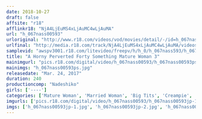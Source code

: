 ```yaml
---
date: 2018-10-27
draft: false
affsite: "r18"
afflinkr18: "NjA4LjEuMS4xLjAuMC4wLjAuMA"
url: "h_067nass00593"
urloriginal: "http://www.r18.com/videos/vod/movies/detail/-/id=h_067nass00593"
urlfinal: "http://media.r18.com/track/NjA4LjEuMS4xLjAuMC4wLjAuMA/videos/vod/movies/detail/-/id=h_067nass00593"
samplevid: "awspv3001.r18.com/litevideo/freepv/h/h_0/h_067nass593/h_067nass593_dmb_w.mp4"
title: "A Horny Perverted Forty Something Mature Woman 3"
mainimgurl: "pics.r18.com/digital/video/h_067nass00593/h_067nass00593ps.jpg"
mainimgs: "h_067nass00593ps.jpg"
releasedate: "Mar. 24, 2017"
duration: 240
productioncomp: "Nadeshiko"
girls: ['----']
categories: ['Mature Woman', 'Married Woman', 'Big Tits', 'Creampie', 'Sex Toys', 'Over 4 Hours', 'Hi-Def']
imgurls: ['pics.r18.com/digital/video/h_067nass00593/h_067nass00593jp-1.jpg', 'pics.r18.com/digital/video/h_067nass00593/h_067nass00593jp-2.jpg', 'pics.r18.com/digital/video/h_067nass00593/h_067nass00593jp-3.jpg', 'pics.r18.com/digital/video/h_067nass00593/h_067nass00593jp-4.jpg', 'pics.r18.com/digital/video/h_067nass00593/h_067nass00593jp-5.jpg', 'pics.r18.com/digital/video/h_067nass00593/h_067nass00593jp-6.jpg', 'pics.r18.com/digital/video/h_067nass00593/h_067nass00593jp-7.jpg', 'pics.r18.com/digital/video/h_067nass00593/h_067nass00593jp-8.jpg', 'pics.r18.com/digital/video/h_067nass00593/h_067nass00593jp-9.jpg', 'pics.r18.com/digital/video/h_067nass00593/h_067nass00593jp-10.jpg', 'pics.r18.com/digital/video/h_067nass00593/h_067nass00593jp-11.jpg', 'pics.r18.com/digital/video/h_067nass00593/h_067nass00593jp-12.jpg', 'pics.r18.com/digital/video/h_067nass00593/h_067nass00593jp-13.jpg', 'pics.r18.com/digital/video/h_067nass00593/h_067nass00593jp-14.jpg', 'pics.r18.com/digital/video/h_067nass00593/h_067nass00593jp-15.jpg', 'pics.r18.com/digital/video/h_067nass00593/h_067nass00593jp-16.jpg', 'pics.r18.com/digital/video/h_067nass00593/h_067nass00593jp-17.jpg', 'pics.r18.com/digital/video/h_067nass00593/h_067nass00593jp-18.jpg', 'pics.r18.com/digital/video/h_067nass00593/h_067nass00593jp-19.jpg', 'pics.r18.com/digital/video/h_067nass00593/h_067nass00593jp-20.jpg']
imgs: ['h_067nass00593jp-1.jpg', 'h_067nass00593jp-2.jpg', 'h_067nass00593jp-3.jpg', 'h_067nass00593jp-4.jpg', 'h_067nass00593jp-5.jpg', 'h_067nass00593jp-6.jpg', 'h_067nass00593jp-7.jpg', 'h_067nass00593jp-8.jpg', 'h_067nass00593jp-9.jpg', 'h_067nass00593jp-10.jpg', 'h_067nass00593jp-11.jpg', 'h_067nass00593jp-12.jpg', 'h_067nass00593jp-13.jpg', 'h_067nass00593jp-14.jpg', 'h_067nass00593jp-15.jpg', 'h_067nass00593jp-16.jpg', 'h_067nass00593jp-17.jpg', 'h_067nass00593jp-18.jpg', 'h_067nass00593jp-19.jpg', 'h_067nass00593jp-20.jpg']
---
```

